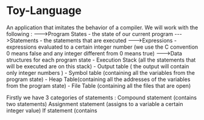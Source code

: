 # Toy-Language
An application that imitates the behavior of a compiler.
We will work with the following :
--->Program States - the state of our current program
--->Statements - the statements that are executed
--->Expressions - expressions evaluated to a certain integer number
             (we use the C convention 0 means false and
             any integer different from 0 means true)
--->Data structures for each program state - Execution Stack (all the statements that will be executed are on this stack)
                                           - Output table ( the output will contain only integer numbers )
                                           - Symbol table (containing all the variables from the program state)
                                           - Heap Table(containing all the addresses of the variables from the program state)
                                           - File Table (containing all the files that are open)
                                  
Firstly we have 3 categories of statements : Compound statement (contains two statements)
                                             Assignment statement (assigns to a variable a certain integer value)
                                             If statement (contains 
